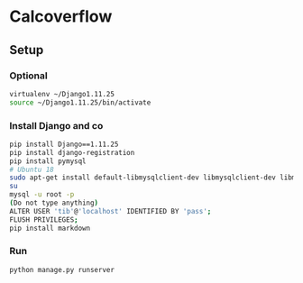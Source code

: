 # Calcoverflow

## Setup

### Optional

```bash
virtualenv ~/Django1.11.25
source ~/Django1.11.25/bin/activate
```

### Install Django and co

```bash
pip install Django==1.11.25
pip install django-registration
pip install pymysql
# Ubuntu 18
sudo apt-get install default-libmysqlclient-dev libmysqlclient-dev libmysqlclient20 python-mysqldb mysql-client-core-5.7 mysql-server 
su 
mysql -u root -p
(Do not type anything)
ALTER USER 'tib'@'localhost' IDENTIFIED BY 'pass';
FLUSH PRIVILEGES;
pip install markdown
```

### Run

```bash
python manage.py runserver
```
